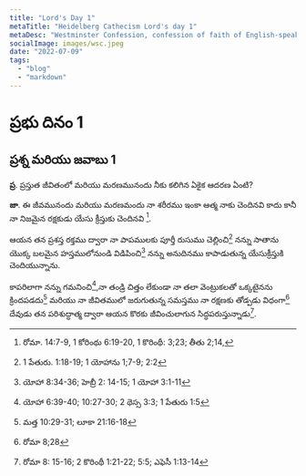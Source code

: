 ```yaml
---
title: "Lord's Day 1"
metaTitle: "Heidelberg Cathecism Lord's day 1"
metaDesc: "Westminster Confession, confession of faith of English-speaking Presbyterians. It was produced by the Westminster Assembly, which was called together by the Long Parliament in 1643, during the English Civil War, and met regularly in Westminster Abbey until 1649."
socialImage: images/wsc.jpeg
date: "2022-07-09"
tags:
  - "blog"
  - "markdown"
---
```



# ప్రభు దినం 1

## ప్రశ్న మరియు జవాబు 1

**ప్ర**. ప్రస్తుత జీవితంలో మరియు మరణమునందు నీకు కలిగిన ఏకైక ఆదరణ ఏంటి?

**జా**. ఈ జీవమునందు మరియు మరణమందు నా శరీరము ఇంకా ఆత్మ నాకు చెందినవి కాదు కానీ నా నిజమైన రక్షకుడు యేసు క్రీస్తుకు చెందినవి [^1]. 

ఆయన తన ప్రశస్త రక్తము ద్వారా నా పాపములకు పూర్తీ రుసుము చెల్లించి[^2] నన్ను సాతాను యొక్క బలమైన హస్తములోనుండి విడిపించి[^3] నన్ను అనుదినము కాపాడుతున్న యేసుక్రీస్తుకి చెందియున్నాను.

కాపరిలాగా నన్ను గమనించి[^4],నా తండ్రి చిత్తం లేకుండా నా తలా వెంట్రుకలతో ఒక్కటైనను క్రిందపడదు[^5] మరియు నా జీవితములో జరుగుతున్న సమస్తము నా రక్షణకు తోడ్పడు విధంగా[^6] దేవుడు తన పరిశుద్ధాత్మ ద్వారా ఆయన కొరకు జీవించులాగున సిద్ధపరుస్తున్నాడు[^7].

[^1]: రోమా. 14:7-9, 1 కోరింథు 6:19-20, 1 కొరింథీ: 3;23; తీతు 2;14,
[^2]: 1 పేతురు. 1:18-19; 1 యోహాను 1;7-9; 2:2
[^3]: యోహా 8:34-36; హెబ్రీ 2: 14-15; 1 యోహా 3:1-11
[^4]: యోహా 6:39-40; 10:27-30; 2 థెస్స 3:3; 1 పేతురు 1:5
[^5]: మత్త 10:29-31; లూకా 21:16-18
[^6]: రోమా 8;28 
[^7]: రోమా 8: 15-16; 2 కొరింథీ 1:21-22; 5:5; ఎఫెసీ 1:13-14